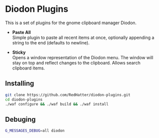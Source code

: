 # Diodon Plugins
This is a set of plugins for the gnome clipboard manager Diodon.

- **Paste All**  
Simple plugin to paste all recent items at once, optionally appending a string to
the end (defaults to newline).

- **Sticky**  
Opens a window representation of the Diodon menu. The window will stay on top
and reflect changes to the clipboard. Allows search clipboard items.

## Installing

``` bash
git clone https://github.com/RedHatter/diodon-plugins.git
cd diodon-plugins
./waf configure && ./waf build && ./waf install
```

## Debuging

``` bash
G_MESSAGES_DEBUG=all diodon
```
